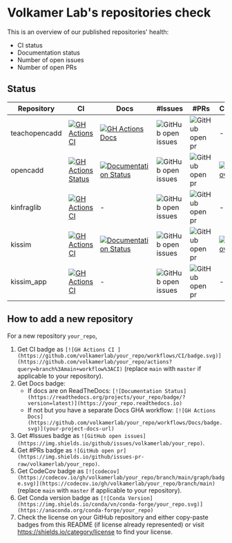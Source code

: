 # Volkamer Lab's repositories check

This is an overview of our published repositories' health:
- CI status
- Documentation status
- Number of open issues
- Number of open PRs

## Status

| Repository | CI | Docs | #Issues | #PRs | CodeCov | Conda | Licence |
|---|---|---|---|---|---|---|---|
| teachopencadd | [![GH Actions CI ](https://github.com/volkamerlab/teachopencadd/workflows/CI/badge.svg)](https://github.com/volkamerlab/teachopencadd/actions?query=branch%3Amaster+workflow%3ACI) | [![GH Actions Docs](https://github.com/volkamerlab/teachopencadd/workflows/Docs/badge.svg)](https://projects.volkamerlab.org/teachopencadd/) | ![GitHub open issues](https://img.shields.io/github/issues/volkamerlab/teachopencadd) | ![GitHub open pr](https://img.shields.io/github/issues-pr-raw/volkamerlab/teachopencadd) | - | [![Conda Version](https://img.shields.io/conda/vn/conda-forge/opencadd.svg)](https://anaconda.org/conda-forge/opencadd) | [![License: CC BY 4.0](https://img.shields.io/badge/License-CC%20BY%204.0-lightgrey.svg)](https://creativecommons.org/licenses/by/4.0/) |
| opencadd | [![GH Actions Status](https://github.com/volkamerlab/opencadd/workflows/CI/badge.svg)](https://github.com/volkamerlab/opencadd/actions?query=branch%3Amaster) | [![Documentation Status](https://readthedocs.org/projects/opencadd/badge/?version=latest)](https://opencadd.readthedocs.io) | ![GitHub open issues](https://img.shields.io/github/issues/volkamerlab/opencadd) | ![GitHub open pr](https://img.shields.io/github/issues-pr-raw/volkamerlab/opencadd) | [![codecov](https://codecov.io/gh/volkamerlab/opencadd/branch/master/graph/badge.svg)](https://codecov.io/gh/volkamerlab/opencadd/branch/master) | [![Conda Version](https://img.shields.io/conda/vn/conda-forge/teachopencadd.svg)](https://anaconda.org/conda-forge/teachopencadd) | [![License](https://img.shields.io/badge/License-MIT-blue.svg)](https://opensource.org/licenses/MIT) |
| kinfraglib | [![GH Actions CI ](https://github.com/volkamerlab/kinfraglib/workflows/CI/badge.svg)](https://github.com/volkamerlab/kinfraglib/actions?query=branch%3Amaster+workflow%3ACI) | - | ![GitHub open issues](https://img.shields.io/github/issues/volkamerlab/kinfraglib) | ![GitHub open pr](https://img.shields.io/github/issues-pr-raw/volkamerlab/kinfraglib) | - | - | [![License](https://img.shields.io/badge/License-MIT-blue.svg)](https://opensource.org/licenses/MIT) |
| kissim | [![GH Actions CI ](https://github.com/volkamerlab/kissim/workflows/CI/badge.svg)](https://github.com/volkamerlab/kissim/actions?query=branch%3Amain+workflow%3ACI) | [![Documentation Status](https://readthedocs.org/projects/kissim/badge/?version=latest)](https://kissim.readthedocs.io) | ![GitHub open issues](https://img.shields.io/github/issues/volkamerlab/kissim) | ![GitHub open pr](https://img.shields.io/github/issues-pr-raw/volkamerlab/kissim) | [![codecov](https://codecov.io/gh/volkamerlab/kissim/branch/main/graph/badge.svg)](https://codecov.io/gh/volkamerlab/kissim/branch/main) | [![Conda Version](https://img.shields.io/conda/vn/conda-forge/kissim.svg)](https://anaconda.org/conda-forge/kissim) | [![License](https://img.shields.io/badge/License-MIT-blue.svg)](https://opensource.org/licenses/MIT) |
| kissim_app | [![GH Actions CI ](https://github.com/volkamerlab/kissim_app/workflows/CI/badge.svg)](https://github.com/volkamerlab/kissim_app/actions?query=branch%3Amain+workflow%3ACI) | - | ![GitHub open issues](https://img.shields.io/github/issues/volkamerlab/kissim_app) | ![GitHub open pr](https://img.shields.io/github/issues-pr-raw/volkamerlab/kissim_app) | - | - | [![License](https://img.shields.io/badge/License-MIT-blue.svg)](https://opensource.org/licenses/MIT) |


## How to add a new repository

For a new repository `your_repo`,

1. Get CI badge as `[![GH Actions CI ](https://github.com/volkamerlab/your_repo/workflows/CI/badge.svg)](https://github.com/volkamerlab/your_repo/actions?query=branch%3Amain+workflow%3ACI)` (replace `main` with `master` if applicable to your repository).
2. Get Docs badge:
   - If docs are on ReadTheDocs: `[![Documentation Status](https://readthedocs.org/projects/your_repo/badge/?version=latest)](https://your_repo.readthedocs.io)`
   - If not but you have a separate Docs GHA workflow: `[![GH Actions Docs](https://github.com/volkamerlab/your_repo/workflows/Docs/badge.svg)](your-project-docs-url)`
3. Get #Issues badge as `![GitHub open issues](https://img.shields.io/github/issues/volkamerlab/your_repo)`.
4. Get #PRs badge as `![GitHub open pr](https://img.shields.io/github/issues-pr-raw/volkamerlab/your_repo)`.
5. Get CodeCov badge as `[![codecov](https://codecov.io/gh/volkamerlab/your_repo/branch/main/graph/badge.svg)](https://codecov.io/gh/volkamerlab/your_repo/branch/main)` (replace `main` with `master` if applicable to your repository).
6. Get Conda version badge as `[![Conda Version](https://img.shields.io/conda/vn/conda-forge/your_repo.svg)](https://anaconda.org/conda-forge/your_repo)`
7. Check the license on your GitHub repository and either copy-paste badges from this README (if license already represented) or visit https://shields.io/category/license to find your license.